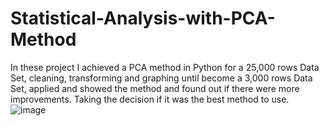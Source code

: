 # Statistical-Analysis-with-PCA-Method
In these project I achieved a PCA method in Python for a 25,000 rows Data Set,
cleaning, transforming and graphing until become a 3,000 rows Data Set, applied and
showed the method and found out if there were more improvements. Taking the decision if it was the best method to use.
![image](https://user-images.githubusercontent.com/123695844/228412303-8d0f2c0d-0476-4244-bd19-8652fa88d345.png)
